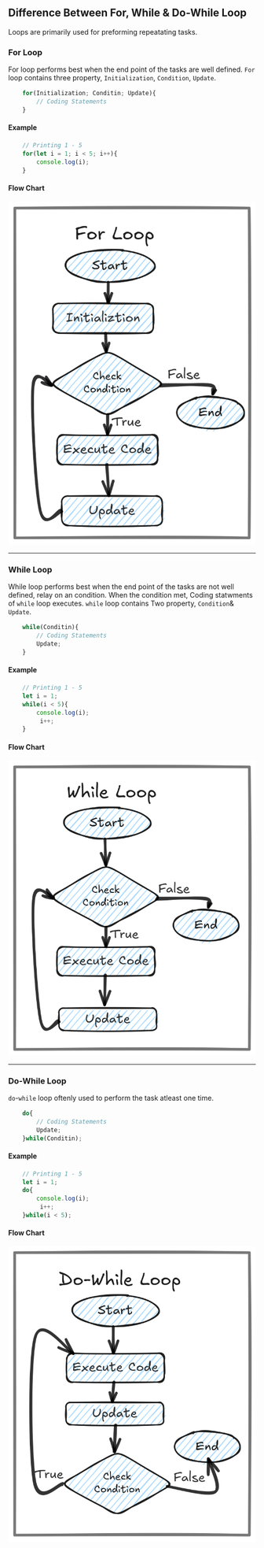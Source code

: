 ## Difference Between For, While & Do-While Loop

Loops are primarily used for preforming repeatating tasks.

### For Loop
For loop performs best when the end point of the tasks are well defined. `For` loop contains three property, `Initialization`, `Condition`, `Update`.
```js
    for(Initialization; Conditin; Update){
        // Coding Statements
    }
```
#### Example
```js
    // Printing 1 - 5
    for(let i = 1; i < 5; i++){
        console.log(i);
    }
```
#### Flow Chart
![For Lop](../Image/For_Loop.png)

******
### While Loop
While loop performs best when the end point of the tasks are not well defined, relay on an condition. When the condition met, Coding statwments of  `while` loop executes. `while` loop  contains Two property,  `Condition`& `Update`.
```js
    while(Conditin){
        // Coding Statements
        Update;
    }
```
#### Example
```js
    // Printing 1 - 5
    let i = 1;
    while(i < 5){
        console.log(i);
         i++;
    }
```
#### Flow Chart
![For Lop](../Image/While_Loop.png)

******
### Do-While Loop
`do`-`while` loop oftenly used to perform the task atleast one time. 
 
```js
    do{
        // Coding Statements
        Update;
    }while(Conditin);
```
#### Example
```js
    // Printing 1 - 5
    let i = 1;
    do{
        console.log(i);
         i++;
    }while(i < 5);
```
#### Flow Chart
![For Lop](../Image/Do_While_Loop.png)